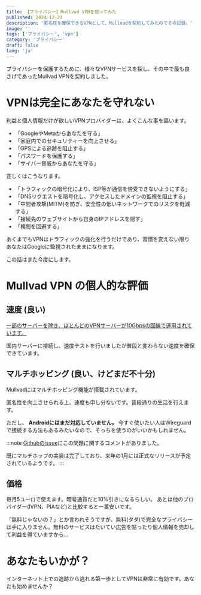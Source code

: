 ```yaml
---
title: 【プライバシー】Mullvad VPNを使ってみた
published: 2024-12-21
description: '匿名性を確保できるVPNとして、Mullvadを契約してみたのでその記録。'
image: ''
tags: ['プライバシー', 'vpn']
category: 'プライバシー'
draft: false
lang: 'ja'
---
```


プライバシーを保護するために、様々なVPNサービスを探し、その中で最も良さげであったMullvad VPNを契約しました。

# VPNは完全にあなたを守れない

利益と個人情報だけが欲しいVPNプロバイダーは、よくこんな事を謳います。

* 「GoogleやMetaからあなたを守る」
* 「家庭内でのセキュリティーを向上させる」
* 「GPSによる追跡を阻止する」
* 「パスワードを保護する」
* 「サイバー脅威からあなたを守る」

正しくはこうなります。

* 「トラフィックの暗号化により、ISP等が通信を傍受できないようにする」
* 「DNSリクエストを暗号化し、アクセスしたドメインの監視を阻止する」
* 「中間者攻撃(MITM)を防ぎ、安全性の低いネットワークでのリスクを軽減する」
* 「接続先のウェブサイトから自身のIPアドレスを隠す」
* 「検閲を回避する」

あくまでもVPNはトラフィックの強化を行うだけであり、習慣を変えない限りあなたはGoogleに監視されたままになります。

この話はまた今度にします。

# Mullvad VPN の個人的な評価

## 速度 (良い)

[一部のサーバーを除き、ほとんどのVPNサーバーが10Gbpsの回線で運用されています。](https://mullvad.net/ja/servers)

国内サーバーに接続し、速度テストを行いましたが普段と変わらない速度を確保できています。

## マルチホッピング (良い、けどまだ不十分)

Mullvadにはマルチホッピング機能が搭載されています。

匿名性を向上させられる上、速度も申し分ないです。普段通りの生活を行えます。

ただし、 **Androidにはまだ対応していません。** 今すぐ使いたい人はWireguardで接続する方法もあるみたいなので、そっちを使うのがいいかもしれません。

:::note
[Githubのissue](https://github.com/mullvad/mullvadvpn-app/issues/6011#issuecomment-2522883204)にこの問題に関するコメントがありました。

既にマルチホップの実装は完了しており、来年の1月には正式なリリースが予定されているようです。
:::

## 価格

毎月5ユーロで使えます。暗号通貨だと10%引きになるらしい。
あとは他のプロバイダー(IVPN、PIAなど)と比較すると一番安いです。

「無料じゃないの？」とか言われそうですが、無料(タダ)で完全なプライバシーは手に入りません。無料のサービスはたいてい広告を貼ったり個人情報を売却して利益を得ていますから...

# あなたもいかが？

インターネット上での追跡から逃れる第一歩としてVPNは非常に有効です。あなたも始めませんか？